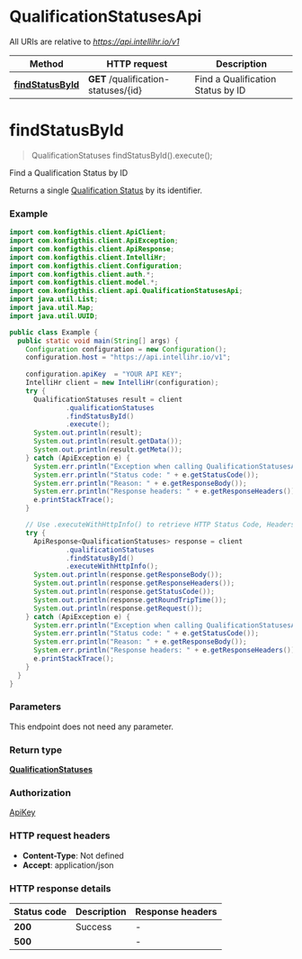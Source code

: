 # QualificationStatusesApi

All URIs are relative to *https://api.intellihr.io/v1*

| Method | HTTP request | Description |
|------------- | ------------- | -------------|
| [**findStatusById**](QualificationStatusesApi.md#findStatusById) | **GET** /qualification-statuses/{id} | Find a Qualification Status by ID |


<a name="findStatusById"></a>
# **findStatusById**
> QualificationStatuses findStatusById().execute();

Find a Qualification Status by ID

Returns a single [Qualification Status](https://developers.intellihr.io/docs/v1/) by its identifier.

### Example
```java
import com.konfigthis.client.ApiClient;
import com.konfigthis.client.ApiException;
import com.konfigthis.client.ApiResponse;
import com.konfigthis.client.IntelliHr;
import com.konfigthis.client.Configuration;
import com.konfigthis.client.auth.*;
import com.konfigthis.client.model.*;
import com.konfigthis.client.api.QualificationStatusesApi;
import java.util.List;
import java.util.Map;
import java.util.UUID;

public class Example {
  public static void main(String[] args) {
    Configuration configuration = new Configuration();
    configuration.host = "https://api.intellihr.io/v1";
    
    configuration.apiKey  = "YOUR API KEY";
    IntelliHr client = new IntelliHr(configuration);
    try {
      QualificationStatuses result = client
              .qualificationStatuses
              .findStatusById()
              .execute();
      System.out.println(result);
      System.out.println(result.getData());
      System.out.println(result.getMeta());
    } catch (ApiException e) {
      System.err.println("Exception when calling QualificationStatusesApi#findStatusById");
      System.err.println("Status code: " + e.getStatusCode());
      System.err.println("Reason: " + e.getResponseBody());
      System.err.println("Response headers: " + e.getResponseHeaders());
      e.printStackTrace();
    }

    // Use .executeWithHttpInfo() to retrieve HTTP Status Code, Headers and Request
    try {
      ApiResponse<QualificationStatuses> response = client
              .qualificationStatuses
              .findStatusById()
              .executeWithHttpInfo();
      System.out.println(response.getResponseBody());
      System.out.println(response.getResponseHeaders());
      System.out.println(response.getStatusCode());
      System.out.println(response.getRoundTripTime());
      System.out.println(response.getRequest());
    } catch (ApiException e) {
      System.err.println("Exception when calling QualificationStatusesApi#findStatusById");
      System.err.println("Status code: " + e.getStatusCode());
      System.err.println("Reason: " + e.getResponseBody());
      System.err.println("Response headers: " + e.getResponseHeaders());
      e.printStackTrace();
    }
  }
}

```

### Parameters
This endpoint does not need any parameter.

### Return type

[**QualificationStatuses**](QualificationStatuses.md)

### Authorization

[ApiKey](../README.md#ApiKey)

### HTTP request headers

 - **Content-Type**: Not defined
 - **Accept**: application/json

### HTTP response details
| Status code | Description | Response headers |
|-------------|-------------|------------------|
| **200** | Success |  -  |
| **500** |  |  -  |

